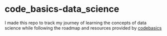 # code_basics-data_science
I made this repo to track my journey of learning the concepts of data science while following the roadmap and resources provided by [codebasics](https://www.youtube.com/@codebasics/featured)
